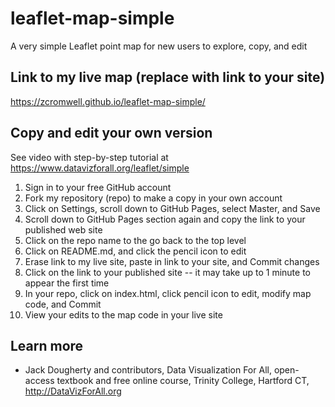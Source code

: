 # leaflet-map-simple
A very simple Leaflet point map for new users to explore, copy, and edit

## Link to my live map (replace with link to your site)

https://zcromwell.github.io/leaflet-map-simple/

## Copy and edit your own version

See video with step-by-step tutorial at https://www.datavizforall.org/leaflet/simple

1. Sign in to your free GitHub account
2. Fork my repository (repo) to make a copy in your own account
3. Click on Settings, scroll down to GitHub Pages, select Master, and Save
4. Scroll down to GitHub Pages section again and copy the link to your published web site
5. Click on the repo name to the go back to the top level
6. Click on README.md, and click the pencil icon to edit
7. Erase link to my live site, paste in link to your site, and Commit changes
8. Click on the link to your published site -- it may take up to 1 minute to appear the first time
9. In your repo, click on index.html, click pencil icon to edit, modify map code, and Commit
10. View your edits to the map code in your live site

## Learn more
- Jack Dougherty and contributors, Data Visualization For All, open-access textbook and free online course, Trinity College, Hartford CT, http://DataVizForAll.org
